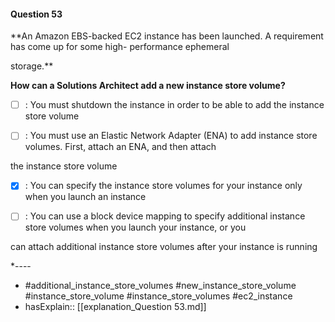 #### Question  53

**An Amazon EBS-backed EC2 instance has been launched. A requirement has come up for some high- performance ephemeral

storage.**

**How can a Solutions Architect add a new instance store volume?**

- [ ] :  You must shutdown the instance in order to be able to add the instance store volume

- [ ] :  You must use an Elastic Network Adapter (ENA) to add instance store volumes. First, attach an ENA, and then attach

the instance store volume

- [x] :  You can specify the instance store volumes for your instance only when you launch an instance

- [ ] :  You can use a block device mapping to specify additional instance store volumes when you launch your instance, or you

can attach additional instance store volumes after your instance is running

*----

- #additional_instance_store_volumes #new_instance_store_volume #instance_store_volume #instance_store_volumes #ec2_instance
- hasExplain:: [[explanation_Question  53.md]]
